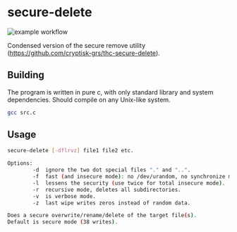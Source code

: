 # secure-delete

![example workflow](https://github.com/goromal/secure-delete/actions/workflows/test.yml/badge.svg)

Condensed version of the secure remove utility (https://github.com/cryptisk-grs/thc-secure-delete).

## Building

The program is written in pure c, with only standard library and system dependencies. Should compile on any Unix-like system.

```bash
gcc src.c
```

## Usage

```bash
secure-delete [-dflrvz] file1 file2 etc.

Options:
        -d  ignore the two dot special files "." and "..".
        -f  fast (and insecure mode): no /dev/urandom, no synchronize mode.
        -l  lessens the security (use twice for total insecure mode).
        -r  recursive mode, deletes all subdirectories.
        -v  is verbose mode.
        -z  last wipe writes zeros instead of random data.

Does a secure overwrite/rename/delete of the target file(s).
Default is secure mode (38 writes).
```

